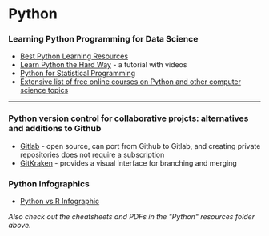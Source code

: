 # Python

### Learning Python Programming for Data Science

- [Best Python Learning Resources](https://github.com/CodementorIO/Python-Learning-Resources)
- [Learn Python the Hard Way](https://learnpythonthehardway.org/book/ex0.html) - a tutorial with videos
- [Python for Statistical Programming](https://github.com/CSCAR/Resources/wiki/Python)
- [Extensive list of free online courses on Python and other computer science topics](https://medium.freecodecamp.com/438-free-online-programming-computer-science-courses-you-can-start-in-may-aa316e4195fc)

---

### Python version control for collaborative projcts: alternatives and additions to Github

- [Gitlab](https://gitlab.com) - open source, can port from Github to Gitlab, and creating private repositories does not require a subscription
- [GitKraken](https://www.gitkraken.com/features) - provides a visual interface for branching and merging


### Python Infographics

- [Python vs R Infographic](http://pin.it/VfFHIPF)

_Also check out the cheatsheets and PDFs in the "Python" resources folder above._
